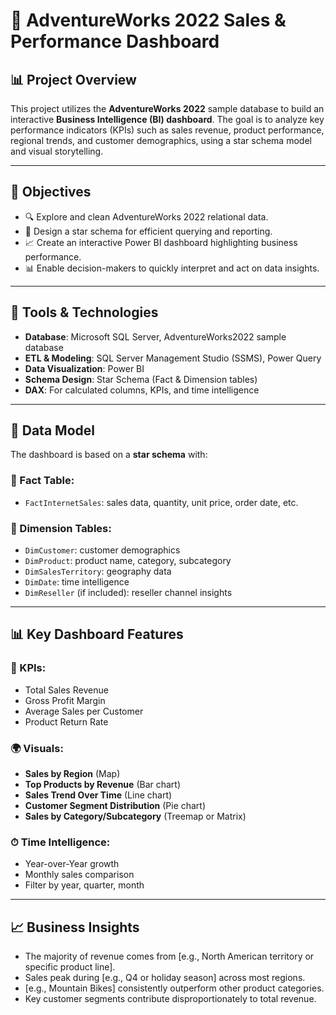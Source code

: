 # 🚴 AdventureWorks 2022 Sales & Performance Dashboard

## 📊 Project Overview

This project utilizes the **AdventureWorks 2022** sample database to build an interactive **Business Intelligence (BI) dashboard**. The goal is to analyze key performance indicators (KPIs) such as sales revenue, product performance, regional trends, and customer demographics, using a star schema model and visual storytelling.

---

## 🎯 Objectives

- 🔍 Explore and clean AdventureWorks 2022 relational data.
- 🧱 Design a star schema for efficient querying and reporting.
- 📈 Create an interactive Power BI dashboard highlighting business performance.
- 📊 Enable decision-makers to quickly interpret and act on data insights.

---

## 🧰 Tools & Technologies

- **Database**: Microsoft SQL Server, AdventureWorks2022 sample database
- **ETL & Modeling**: SQL Server Management Studio (SSMS), Power Query
- **Data Visualization**: Power BI
- **Schema Design**: Star Schema (Fact & Dimension tables)
- **DAX**: For calculated columns, KPIs, and time intelligence

---

## 📁 Data Model

The dashboard is based on a **star schema** with:

### 🌟 Fact Table:
- `FactInternetSales`: sales data, quantity, unit price, order date, etc.

### 🧭 Dimension Tables:
- `DimCustomer`: customer demographics  
- `DimProduct`: product name, category, subcategory  
- `DimSalesTerritory`: geography data  
- `DimDate`: time intelligence  
- `DimReseller` (if included): reseller channel insights  

---

## 📊 Key Dashboard Features

### 🧮 KPIs:
- Total Sales Revenue  
- Gross Profit Margin  
- Average Sales per Customer  
- Product Return Rate  

### 🌍 Visuals:
- **Sales by Region** (Map)  
- **Top Products by Revenue** (Bar chart)  
- **Sales Trend Over Time** (Line chart)  
- **Customer Segment Distribution** (Pie chart)  
- **Sales by Category/Subcategory** (Treemap or Matrix)

### ⏱ Time Intelligence:
- Year-over-Year growth  
- Monthly sales comparison  
- Filter by year, quarter, month

---

## 📈 Business Insights

- The majority of revenue comes from [e.g., North American territory or specific product line].
- Sales peak during [e.g., Q4 or holiday season] across most regions.
- [e.g., Mountain Bikes] consistently outperform other product categories.
- Key customer segments contribute disproportionately to total revenue.
